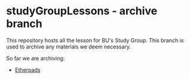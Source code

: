 # studyGroupLessons - archive branch 

This repository hosts all the lesson for BU's Study Group. This branch is used to archive any materials we deem necessary. 

So far we are archiving: 

+ [Etherpads](etherpads/)
